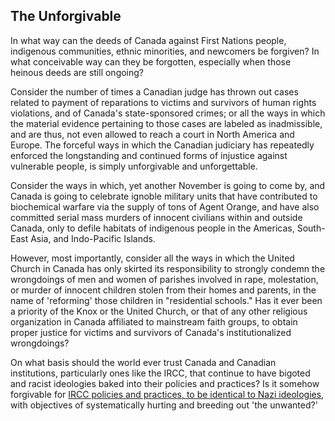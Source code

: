 ## The Unforgivable 

In what way can the deeds of Canada against First Nations people, indigenous communities, ethnic minorities, and newcomers be forgiven? In what conceivable way can they be forgotten, especially when those heinous deeds are still ongoing? 

Consider the number of times a Canadian judge has thrown out cases related to payment of reparations to victims and survivors of human rights violations, and of Canada's state-sponsored crimes; or all the ways in which the material evidence pertaining to those cases are labeled as inadmissible, and are thus, not even allowed to reach a court in North America and Europe. The forceful ways in which the Canadian judiciary has repeatedly enforced the longstanding and continued forms of injustice against vulnerable people, is simply unforgivable and unforgettable. 

Consider the ways in which, yet another November is going to come by, and Canada is going to celebrate ignoble military units that have contributed to biochemical warfare via the supply of tons of Agent Orange, and have also committed serial mass murders of innocent civilians within and outside Canada, only to defile habitats of indigenous people in the Americas, South-East Asia, and Indo-Pacific Islands. 

However, most importantly, consider all the ways in which the United Church in Canada has only skirted its responsibility to strongly condemn the wrongdoings of men and women of parishes involved in rape, molestation, or murder of innocent children stolen from their homes and parents, in the name of 'reforming' those children in "residential schools." Has it ever been a priority of the Knox or the United Church, or that of any other religious organization in Canada affiliated to mainstream faith groups, to obtain proper justice for victims and survivors of Canada's institutionalized wrongdoings? 

On what basis should the world ever trust Canada and Canadian institutions, particularly ones like the IRCC, that continue to have bigoted and racist ideologies baked into their policies and practices? Is it somehow forgivable for [IRCC policies and practices, to be identical to Nazi ideologies,](https://github.com/callthis/editorial/blob/main/docs/02-3-2-1.md#2321-bigotry-and-racial-prejudices-embedded-within-the-functions-of-ircc) with objectives of systematically hurting and breeding out 'the unwanted?'  